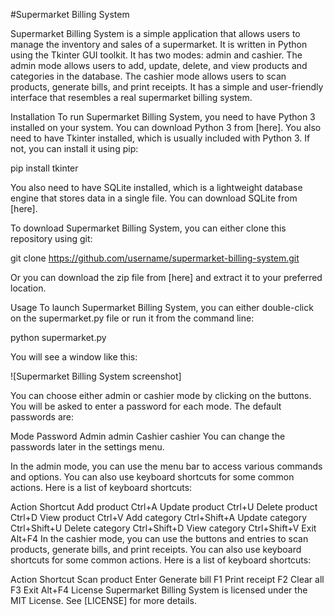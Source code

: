 #Supermarket Billing System

Supermarket Billing System is a simple application that allows users to manage the inventory and sales of a supermarket. It is written in Python using the Tkinter GUI toolkit. It has two modes: admin and cashier. The admin mode allows users to add, update, delete, and view products and categories in the database. The cashier mode allows users to scan products, generate bills, and print receipts. It has a simple and user-friendly interface that resembles a real supermarket billing system.

Installation
To run Supermarket Billing System, you need to have Python 3 installed on your system. You can download Python 3 from [here]. You also need to have Tkinter installed, which is usually included with Python 3. If not, you can install it using pip:

pip install tkinter

You also need to have SQLite installed, which is a lightweight database engine that stores data in a single file. You can download SQLite from [here].

To download Supermarket Billing System, you can either clone this repository using git:

git clone https://github.com/username/supermarket-billing-system.git

Or you can download the zip file from [here] and extract it to your preferred location.

Usage
To launch Supermarket Billing System, you can either double-click on the supermarket.py file or run it from the command line:

python supermarket.py

You will see a window like this:

![Supermarket Billing System screenshot]

You can choose either admin or cashier mode by clicking on the buttons. You will be asked to enter a password for each mode. The default passwords are:


Mode	Password
Admin	admin
Cashier	cashier
You can change the passwords later in the settings menu.

In the admin mode, you can use the menu bar to access various commands and options. You can also use keyboard shortcuts for some common actions. Here is a list of keyboard shortcuts:


Action	Shortcut
Add product	Ctrl+A
Update product	Ctrl+U
Delete product	Ctrl+D
View product	Ctrl+V
Add category	Ctrl+Shift+A
Update category	Ctrl+Shift+U
Delete category	Ctrl+Shift+D
View category	Ctrl+Shift+V
Exit	Alt+F4
In the cashier mode, you can use the buttons and entries to scan products, generate bills, and print receipts. You can also use keyboard shortcuts for some common actions. Here is a list of keyboard shortcuts:


Action	Shortcut
Scan product	Enter
Generate bill	F1
Print receipt	F2
Clear all	F3
Exit	Alt+F4
License
Supermarket Billing System is licensed under the MIT License. See [LICENSE] for more details.
